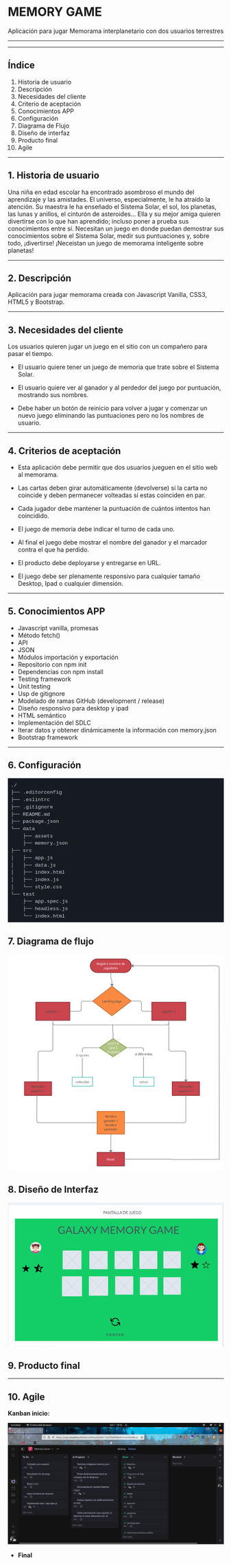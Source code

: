 # MEMORY GAME

Aplicación para jugar Memorama interplanetario con dos usuarios terrestres

---

---

## **Índice**

1. Historia de usuario
2. Descripción
3. Necesidades del cliente
4. Criterio de aceptación
5. Conocimientos APP
6. Configuración
7. Diagrama de Flujo
8. Diseño de interfaz
9. Producto final
10. Agile

---

## **1. Historia de usuario**

Una niña en edad escolar ha encontrado asombroso el mundo del aprendizaje y las amistades. El universo, especialmente, le ha atraído la atención. Su maestra le ha enseñado el Sistema Solar, el sol, los planetas, las lunas y anillos, el cinturón de asteroides... Ella y su mejor amiga quieren divertirse con lo que han aprendido; incluso poner a prueba sus conocimientos entre sí. Necesitan un juego en donde puedan demostrar sus conocimientos sobre el Sistema Solar, medir sus puntuaciones y, sobre todo, ¡divertirse! ¡Neceistan un juego de memorama inteligente sobre planetas!

---

## **2. Descripción**

Aplicación para jugar memorama creada con Javascript Vanilla, CSS3, HTML5 y Bootstrap.

---

## **3. Necesidades del cliente**

Los usuarios quieren jugar un juego en el sitio con un compañero para pasar el tiempo.

- El usuario quiere tener un juego de memoria que trate sobre el Sistema Solar.

- El usuario quiere ver al ganador y al perdedor del juego por puntuación, mostrando sus nombres.

- Debe haber un botón de reinicio para volver a jugar y comenzar un nuevo juego eliminando las puntuaciones pero no los nombres de usuario.

---

## **4. Criterios de aceptación**

- Esta aplicación debe permitir que dos usuarios jueguen en el sitio web al memorama.

- Las cartas deben girar automáticamente (devolverse) si la carta no coincide y deben permanecer volteadas si estas coinciden en par.

- Cada jugador debe mantener la puntuación de cuántos intentos han coincidido.

- El juego de memoria debe indicar el turno de cada uno.

- Al final el juego debe mostrar el nombre del ganador y el marcador contra el que ha perdido.

- El producto debe deployarse y entregarse en URL.

- El juego debe ser plenamente responsivo para cualquier tamaño Desktop, Ipad o cualquier dimensión.

---

## **5. Conocimientos APP**

- Javascript vanilla, promesas
- Método fetch()
- API
- JSON
- Módulos importación y exportación
- Repositorio con npm init
- Dependencias con npm install
- Testing framework
- Unit testing
- Usp de gitignore
- Modelado de ramas GitHub (development / release)
- Diseño responsivo para desktop y ipad
- HTML semántico
- Implementación del SDLC
- Iterar datos y obtener dinámicamente la información con memory.json
- Bootstrap framework

---

## **6. Configuración**

![Configuración](https://raw.githubusercontent.com/Elibabah/Memory-Game/release/data/assets/readme_img/config.png)

## **7. Diagrama de flujo**

![Diagrama](https://raw.githubusercontent.com/Elibabah/Memory-Game/release/data/assets/readme_img/diagrama_flujo.png)

## **8. Diseño de Interfaz**

![Maquetación](https://raw.githubusercontent.com/Elibabah/Memory-Game/release/data/assets/readme_img/maquetacion.png)

## **9. Producto final**

---

## **10. Agile**

**Kanban inicio:**

![kanban_inicio](https://raw.githubusercontent.com/Elibabah/Memory-Game/release/data/assets/readme_img/kanban_inicio.png)

- **Final**
